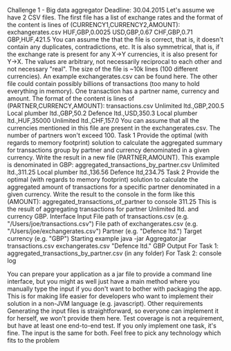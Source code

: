 Challenge 1 - Big data aggregator
Deadline: 30.04.2015
Let's assume we have 2 CSV files. The first file has a list of exchange rates and the format of the content is lines of (CURRENCY1,CURRENCY2,AMOUNT):  
exchangerates.csv
HUF,GBP,0.0025
USD,GBP,0.67
CHF,GBP,0.71
GBP,HUF,421.5
You can assume the that the file is correct, that is, it doesn't contain any duplicates, contradictions, etc. It is also symmetrical, that is, if the exchange rate is present for any X->Y currencies, it is also present for Y->X. The values are arbitrary, not necessarily reciprocal to each other and not necessary "real". The size of the file is ~10k lines (100 different currencies).
An example exchangerates.csv can be found here.
The other file could contain possibly billions of transactions (too many to hold everything in memory). One transaction has a partner name, currency and amount. The format of the content is lines of (PARTNER,CURRENCY,AMOUNT):
transactions.csv
Unlimited ltd.,GBP,200.5
Local plumber ltd.,GBP,50.2
Defence ltd.,USD,350.3
Local plumber ltd.,HUF,35000
Unlimited ltd.,CHF,157.0
You can assume that all the currencies mentioned in this file are present in the exchangerates.csv. The number of partners won't exceed 100.
  Task 1
Provide the optimal (with regards to memory footprint) solution to calculate the aggregated summary for transactions group by partner and currency denominated in a given currency. Write the result in a new file (PARTNER,AMOUNT). This example is denominated in GBP:
aggregated_transactions_by_partner.csv
Unlimited ltd.,311.25
Local plumber ltd.,136.56
Defence ltd,234.75
Task 2
Provide the optimal (with regards to memory footprint) solution to calculate the aggregated amount of transactions for a specific partner denominated in a given currency. Write the result to the console in the form like this (AMOUNT):
aggregated_transactions_of_partner to console
311.25
This is the result of aggregating transactions for partner  Unlimited ltd.  and currency  GBP.
Interface
Input
File path of transactions.csv (e.g. "/Users/joe/transactions.csv")
File path of exchangerates.csv (e.g. "/Users/joe/exchangerates.csv")
Partner (e.g. "Defence ltd.")
Target currency (e.g. "GBP")
Starting example
java -jar Aggregator.jar transactions.csv exchangerates.csv "Defence ltd." GBP
Output
For Task 1: aggregated_transactions_by_partner.csv (in any folder)
For Task 2: console log
 
You can prepare your application as a jar file to provide a command line interface, but you might as well just have a main method where you manually type the input if you don't want to bother with packaging the app. This is for making life easier for developers who want to implement their solution in a non-JVM language (e.g. javascript).
Other requirements
Generating the input files is straightforward, so everyone can implement it for herself, we won't provide them here.
Test coverage is not a requirement, but have at least one end-to-end test.
If you only implement one task, it's fine. The input is the same for both.
Feel free to pick any technology which fits to the problem

